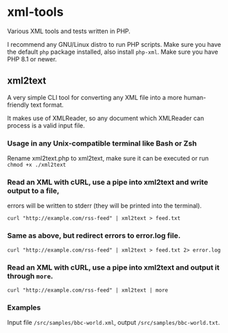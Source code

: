# xml-tools
Various XML tools and tests written in PHP.

I recommend any GNU/Linux distro to run PHP scripts. Make sure you have the default `php` package installed, also install `php-xml`. Make sure you have PHP 8.1 or newer.

## xml2text
A very simple CLI tool for converting any XML file into a more human-friendly text format.

It makes use of XMLReader, so any document which XMLReader can process is a valid input file.

### Usage in any Unix-compatible terminal like Bash or Zsh
Rename xml2text.php to xml2text, make sure it can be executed or run
`chmod +x ./xml2text`

### Read an XML with cURL, use a pipe into xml2text and write output to a file,
errors will be written to stderr (they will be printed into the terminal).

`curl "http://example.com/rss-feed" | xml2text > feed.txt`

### Same as above, but redirect errors to error.log file.
`curl "http://example.com/rss-feed" | xml2text > feed.txt 2> error.log`

### Read an XML with cURL, use a pipe into xml2text and output it through `more`.
`curl "http://example.com/rss-feed" | xml2text | more`

### Examples
Input file `/src/samples/bbc-world.xml`, output `/src/samples/bbc-world.txt`.
